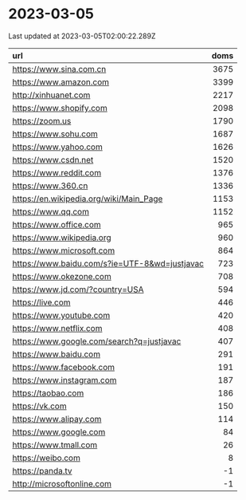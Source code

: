 # 2023-03-05

<!-- BEGIN -->
Last updated at 2023-03-05T02:00:22.289Z

url | doms
:- | -:
https://www.sina.com.cn | 3675
https://www.amazon.com | 3399
http://xinhuanet.com | 2217
https://www.shopify.com | 2098
https://zoom.us | 1790
https://www.sohu.com | 1687
https://www.yahoo.com | 1626
https://www.csdn.net | 1520
https://www.reddit.com | 1376
https://www.360.cn | 1336
https://en.wikipedia.org/wiki/Main_Page | 1153
https://www.qq.com | 1152
https://www.office.com | 965
https://www.wikipedia.org | 960
https://www.microsoft.com | 864
https://www.baidu.com/s?ie=UTF-8&wd=justjavac | 723
https://www.okezone.com | 708
https://www.jd.com/?country=USA | 594
https://live.com | 446
https://www.youtube.com | 420
https://www.netflix.com | 408
https://www.google.com/search?q=justjavac | 407
https://www.baidu.com | 291
https://www.facebook.com | 191
https://www.instagram.com | 187
https://taobao.com | 186
https://vk.com | 150
https://www.alipay.com | 114
https://www.google.com | 84
https://www.tmall.com | 26
https://weibo.com | 8
https://panda.tv | -1
http://microsoftonline.com | -1
<!-- END -->
